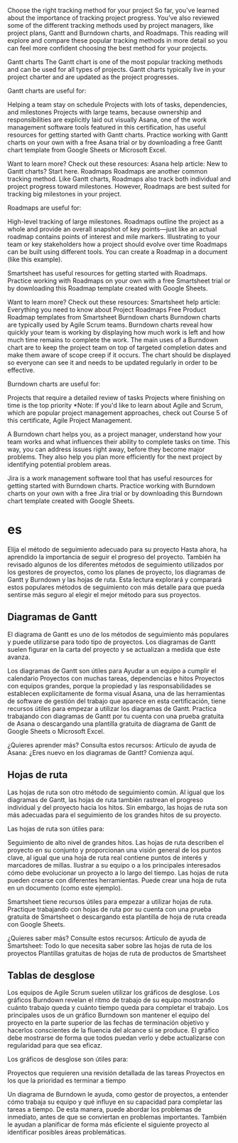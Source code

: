 Choose the right tracking method for your project
So far, you've learned about the importance of tracking project progress. You’ve also reviewed some of the different tracking methods used by project managers, like project plans, Gantt and Burndown charts, and Roadmaps. This reading will explore and compare these popular tracking methods in more detail so you can feel more confident choosing the best method for your projects.

Gantt charts
The Gantt chart is one of the most popular tracking methods and can be used for all types of projects. Gantt charts typically live in your project charter and are updated as the project progresses.

Gantt charts are useful for:

Helping a team stay on schedule
Projects with lots of tasks, dependencies, and milestones
Projects with large teams, because ownership and responsibilities are explicitly laid out visually
Asana, one of the work management software tools featured in this certification, has useful resources for getting started with Gantt charts. Practice working with Gantt charts on your own with a free Asana trial or by downloading a free Gantt chart template from Google Sheets or Microsoft Excel. 

Want to learn more? Check out these resources:
Asana help article: New to Gantt charts? Start here.
Roadmaps
Roadmaps are another common tracking method. Like Gantt charts, Roadmaps also track both individual and project progress toward milestones. However, Roadmaps are best suited for tracking big milestones in your project. 

Roadmaps are useful for:

High-level tracking of large milestones. Roadmaps outline the project as a whole and provide an overall snapshot of key points—just like an actual roadmap contains points of interest and mile markers. 
Illustrating to your team or key stakeholders how a project should evolve over time
Roadmaps can be built using different tools. You can create a Roadmap in a document (like this example). 

Smartsheet has useful resources for getting started with Roadmaps. Practice working with Roadmaps on your own with a free Smartsheet trial or by downloading this Roadmap template created with Google Sheets.

Want to learn more? Check out these resources:
Smartsheet help article: Everything you need to know about Project Roadmaps
Free Product Roadmap templates from Smartsheet
Burndown charts
Burndown charts are typically used by Agile Scrum teams. Burndown charts reveal how quickly your team is working by displaying how much work is left and how much time remains to complete the work. The main uses of a Burndown chart are to keep the project team on top of targeted completion dates and make them aware of scope creep if it occurs. The chart should be displayed so everyone can see it and needs to be updated regularly in order to be effective.

Burndown charts are useful for:

Projects that require a detailed review of tasks
Projects where finishing on time is the top priority
*Note: If you'd like to learn about Agile and Scrum, which are popular project management approaches, check out Course 5 of this certificate, Agile Project Management.

A Burndown chart helps you, as a project manager, understand how your team works and what influences their ability to complete tasks on time. This way, you can address issues right away, before they become major problems. They also help you plan more efficiently for the next project by identifying potential problem areas.

Jira is a work management software tool that has useful resources for getting started with Burndown charts. Practice working with Burndown charts on your own with a free Jira trial or by downloading this Burndown chart template created with Google Sheets.
# es 
Elija el método de seguimiento adecuado para su proyecto
Hasta ahora, ha aprendido la importancia de seguir el progreso del proyecto. También ha revisado algunos de los diferentes métodos de seguimiento utilizados por los gestores de proyectos, como los planes de proyecto, los diagramas de Gantt y Burndown y las hojas de ruta. Esta lectura explorará y comparará estos populares métodos de seguimiento con más detalle para que pueda sentirse más seguro al elegir el mejor método para sus proyectos.

## Diagramas de Gantt
El diagrama de Gantt es uno de los métodos de seguimiento más populares y puede utilizarse para todo tipo de proyectos. Los diagramas de Gantt suelen figurar en la carta del proyecto y se actualizan a medida que éste avanza.

Los diagramas de Gantt son útiles para
Ayudar a un equipo a cumplir el calendario
Proyectos con muchas tareas, dependencias e hitos
Proyectos con equipos grandes, porque la propiedad y las responsabilidades se establecen explícitamente de forma visual
Asana, una de las herramientas de software de gestión del trabajo que aparece en esta certificación, tiene recursos útiles para empezar a utilizar los diagramas de Gantt. Practica trabajando con diagramas de Gantt por tu cuenta con una prueba gratuita de Asana o descargando una plantilla gratuita de diagrama de Gantt de Google Sheets o Microsoft Excel. 

¿Quieres aprender más? Consulta estos recursos:
Artículo de ayuda de Asana: ¿Eres nuevo en los diagramas de Gantt? Comienza aquí.
## Hojas de ruta
Las hojas de ruta son otro método de seguimiento común. Al igual que los diagramas de Gantt, las hojas de ruta también rastrean el progreso individual y del proyecto hacia los hitos. Sin embargo, las hojas de ruta son más adecuadas para el seguimiento de los grandes hitos de su proyecto. 

Las hojas de ruta son útiles para:

Seguimiento de alto nivel de grandes hitos. Las hojas de ruta describen el proyecto en su conjunto y proporcionan una visión general de los puntos clave, al igual que una hoja de ruta real contiene puntos de interés y marcadores de millas. 
Ilustrar a su equipo o a los principales interesados cómo debe evolucionar un proyecto a lo largo del tiempo.
Las hojas de ruta pueden crearse con diferentes herramientas. Puede crear una hoja de ruta en un documento (como este ejemplo). 

Smartsheet tiene recursos útiles para empezar a utilizar hojas de ruta. Practique trabajando con hojas de ruta por su cuenta con una prueba gratuita de Smartsheet o descargando esta plantilla de hoja de ruta creada con Google Sheets.

¿Quieres saber más? Consulte estos recursos:
Artículo de ayuda de Smartsheet: Todo lo que necesita saber sobre las hojas de ruta de los proyectos
Plantillas gratuitas de hojas de ruta de productos de Smartsheet
## Tablas de desglose
Los equipos de Agile Scrum suelen utilizar los gráficos de desglose. Los gráficos Burndown revelan el ritmo de trabajo de su equipo mostrando cuánto trabajo queda y cuánto tiempo queda para completar el trabajo. Los principales usos de un gráfico Burndown son mantener el equipo del proyecto en la parte superior de las fechas de terminación objetivo y hacerlos conscientes de la fluencia del alcance si se produce. El gráfico debe mostrarse de forma que todos puedan verlo y debe actualizarse con regularidad para que sea eficaz.

Los gráficos de desglose son útiles para:

Proyectos que requieren una revisión detallada de las tareas
Proyectos en los que la prioridad es terminar a tiempo


Un diagrama de Burndown le ayuda, como gestor de proyectos, a entender cómo trabaja su equipo y qué influye en su capacidad para completar las tareas a tiempo. De esta manera, puede abordar los problemas de inmediato, antes de que se conviertan en problemas importantes. También le ayudan a planificar de forma más eficiente el siguiente proyecto al identificar posibles áreas problemáticas.
